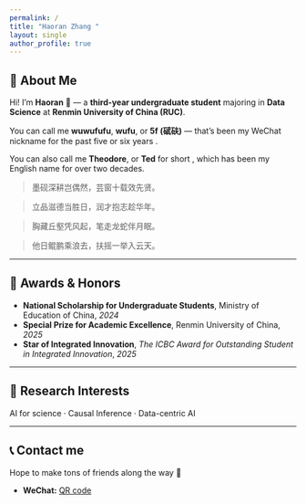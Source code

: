 ```yaml
---
permalink: /
title: "Haoran Zhang "
layout: single
author_profile: true
---
```


## 🧭 About Me

Hi! I’m **Haoran** 👋 —  a **third-year undergraduate student** majoring in **Data Science** at **Renmin University of China (RUC)**.  

You can call me **wuwufufu**, **wufu**, or **5f (碔砆)** — that’s been my WeChat nickname for the past five or six years .  

You can also call me **Theodore**, or **Ted** for short , which has been my English name for over two decades.  

> 墨砚深耕岂偶然，芸窗十载效先贤。

> 立品滋德当胜日，润才抱志趁华年。

> 胸藏丘壑凭风起，笔走龙蛇伴月眠。

> 他日鲲鹏乘浪去，扶摇一举入云天。

---

## 🏅 Awards & Honors

- **National Scholarship for Undergraduate Students**, Ministry of Education of China, *2024*  
- **Special Prize for Academic Excellence**, Renmin University of China, *2025*  
- **Star of Integrated Innovation**, *The ICBC Award for Outstanding Student in Integrated Innovation*, *2025*
  
---

## 🚀 Research Interests

AI for science · Causal Inference · Data-centric AI 

---

## 📞 Contact me

Hope to make tons of friends along the way 🤝

- **WeChat:** [QR code](bff4e509c0f9aacc0de631b3ffa8276b.jpg)
